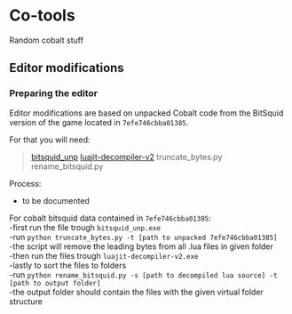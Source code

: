 # Co-tools
Random cobalt stuff

## Editor modifications

### Preparing the editor

Editor modifications are based on unpacked Cobalt code from the BitSquid version of the game located in `7efe746cbba01385`.  

For that you will need:  

> [bitsquid_unp](https://web.archive.org/web/20221018164344/https://zenhax.com/download/file.php?id=959&sid=b46f061347c43223468aa896550bd9eb)
> [luajit-decompiler-v2](https://github.com/marsinator358/luajit-decompiler-v2)
> truncate_bytes.py
> rename_bitsquid.py

Process:  

- to be documented

For cobalt bitsquid data contained in `7efe746cbba01385`:  
-first run the file trough `bitsquid_unp.exe`  
-run `python truncate_bytes.py -t [path to unpacked 7efe746cbba01385]`  
-the script will remove the leading bytes from all .lua files in given folder  
-then run the files trough `luajit-decompiler-v2.exe`  
-lastly to sort the files to folders  
-run `python rename_bitsquid.py -s [path to decompiled lua source] -t [path to output folder]`  
-the output folder should contain the files with the given virtual folder structure  
